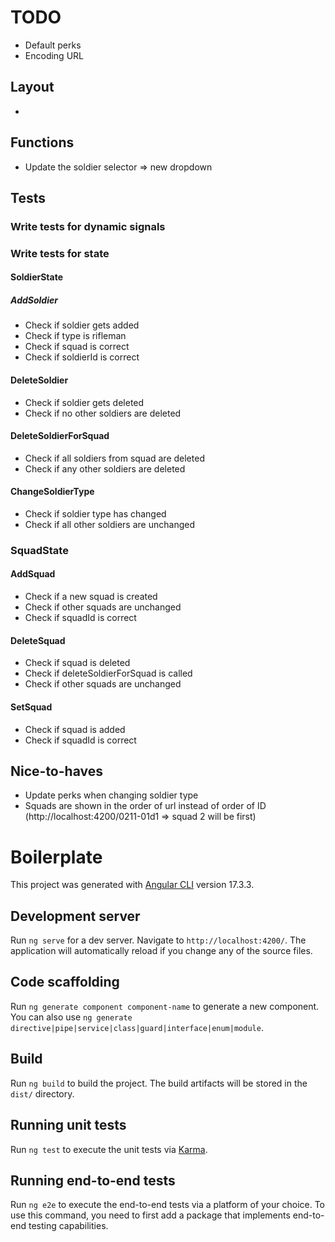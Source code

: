 # TODO
- Default perks 
- Encoding URL

## Layout
- 

## Functions
- Update the soldier selector => new dropdown

## Tests
### Write tests for dynamic signals
### Write tests for state
#### SoldierState
##### AddSoldier
- Check if soldier gets added
- Check if type is rifleman
- Check if squad is correct
- Check if soldierId is correct
#### DeleteSoldier
- Check if soldier gets deleted
- Check if no other soldiers are deleted
#### DeleteSoldierForSquad 
- Check if all soldiers from squad are deleted
- Check if any other soldiers are deleted
#### ChangeSoldierType
- Check if soldier type has changed
- Check if all other soldiers are unchanged
### SquadState
#### AddSquad
- Check if a new squad is created
- Check if other squads are unchanged
- Check if squadId is correct
#### DeleteSquad
- Check if squad is deleted
- Check if deleteSoldierForSquad is called
- Check if other squads are unchanged
#### SetSquad
- Check if squad is added
- Check if squadId is correct
## Nice-to-haves
- Update perks when changing soldier type
- Squads are shown in the order of url instead of order of ID (http://localhost:4200/0211-01d1 => squad 2 will be first)

# Boilerplate

This project was generated with [Angular CLI](https://github.com/angular/angular-cli) version 17.3.3.

## Development server

Run `ng serve` for a dev server. Navigate to `http://localhost:4200/`. The application will automatically reload if you change any of the source files.

## Code scaffolding

Run `ng generate component component-name` to generate a new component. You can also use `ng generate directive|pipe|service|class|guard|interface|enum|module`.

## Build

Run `ng build` to build the project. The build artifacts will be stored in the `dist/` directory.

## Running unit tests

Run `ng test` to execute the unit tests via [Karma](https://karma-runner.github.io).

## Running end-to-end tests

Run `ng e2e` to execute the end-to-end tests via a platform of your choice. To use this command, you need to first add a package that implements end-to-end testing capabilities.
